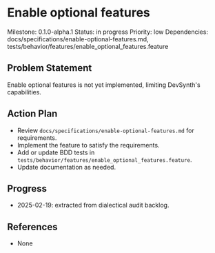 # Enable optional features
Milestone: 0.1.0-alpha.1
Status: in progress
Priority: low
Dependencies: docs/specifications/enable-optional-features.md, tests/behavior/features/enable_optional_features.feature

## Problem Statement
Enable optional features is not yet implemented, limiting DevSynth's capabilities.


## Action Plan
- Review `docs/specifications/enable-optional-features.md` for requirements.
- Implement the feature to satisfy the requirements.
- Add or update BDD tests in `tests/behavior/features/enable_optional_features.feature`.
- Update documentation as needed.

## Progress
- 2025-02-19: extracted from dialectical audit backlog.

## References
- None

